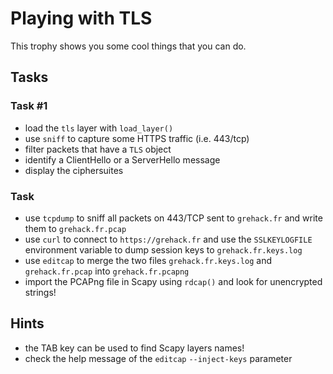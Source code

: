 # Playing with TLS

This trophy shows you some cool things that you can do.

## Tasks

### Task #1

- load the `tls` layer with `load_layer()`
- use `sniff` to capture some HTTPS traffic (i.e. 443/tcp)
- filter packets that have a `TLS` object
- identify a ClientHello or a ServerHello message
- display the ciphersuites

### Task #

- use `tcpdump` to sniff all packets on 443/TCP sent to `grehack.fr` and write them to `grehack.fr.pcap`
- use `curl` to connect to `https://grehack.fr` and use the `SSLKEYLOGFILE` environment variable to dump session keys to `grehack.fr.keys.log`
- use `editcap` to merge the two files `grehack.fr.keys.log` and `grehack.fr.pcap` into `grehack.fr.pcapng`
- import the PCAPng file in Scapy using `rdcap()` and look for unencrypted strings!

## Hints

- the TAB key can be used to find Scapy layers names!
- check the help message of the `editcap` `--inject-keys` parameter

